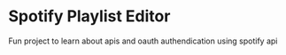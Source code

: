 # Spotify Playlist Editor

Fun project to learn about apis and oauth authendication using spotify api
